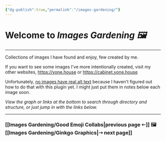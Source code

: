 ```yaml
---
{"dg-publish":true,"permalink":"/images-gardening/"}
---
```



# Welcome to *Images Gardening 🖼️*

---

Collections of images I have found and enjoy, few created by me. 

If you want to see some images I've more intentionally created, visit my other websites, https://yone.house or https://cabinet.yone.house

Unfortunately, <span style="text-decoration: underline">no images have real alt text</span> because I haven't figured out how to do that with this plugin yet. I might just put them in notes below each image soon. 

*View the graph or links at the bottom to search through directory and structure, or just jump in with the links below.*

---
### [[Images Gardening/Good Emoji Collabs\|previous page ⇽]]  🖼️  [[Images Gardening/Ginkgo Graphics\|⇾ next page]]
